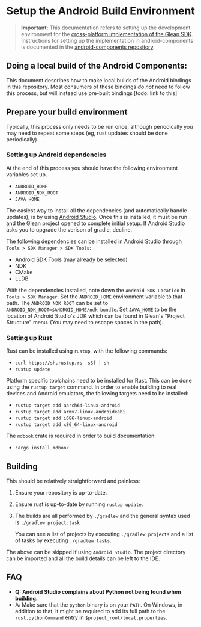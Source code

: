 # Setup the Android Build Environment

> **Important:** This documentation refers to setting up the development environment for the [cross-platform implementation of the Glean SDK](https://github.com/mozilla/glean).  Instructions for setting up the implementation in android-components is documented in the [android-components repository](https://github.com/mozilla-mobile/android-components).

## Doing a local build of the Android Components:

This document describes how to make local builds of the Android bindings in
this repository. Most consumers of these bindings *do not* need to follow
this process, but will instead use pre-built bindings [todo: link to this]

## Prepare your build environment

Typically, this process only needs to be run once, although periodically you
may need to repeat some steps (eg, rust updates should be done periodically)

### Setting up Android dependencies

At the end of this process you should have the following environment variables set up.

- `ANDROID_HOME`
- `ANDROID_NDK_ROOT`
- `JAVA_HOME`

The easiest way to install all the dependencies (and automatically
handle updates), is by using [Android Studio](https://developer.android.com/studio/index.html).
Once this is installed, it must be run and the Glean project opened to complete initial setup.
If Android Studio asks you to upgrade the verison of gradle, decline.

The following dependencies can be installed in Android Studio through `Tools > SDK Manager > SDK Tools`:

- Android SDK Tools (may already be selected)
- NDK
- CMake
- LLDB

With the dependencies installed, note down the `Android SDK Location` in `Tools > SDK Manager`.
Set the `ANDROID_HOME` environment variable to that path.
The `ANDROID_NDK_ROOT` can be set to `ANDROID_NDK_ROOT=$ANDROID_HOME/ndk-bundle`.
Set `JAVA_HOME` to be the location of Android Studio's JDK which can be found in Glean's "Project Structure" menu. (You may need to escape spaces in the path).

### Setting up Rust

Rust can be installed using `rustup`, with the following commands:

- `curl https://sh.rustup.rs -sSf | sh`
- `rustup update`

Platform specific toolchains need to be installed for Rust. This can be
done using the `rustup target` command. In order to enable building to real
devices and Android emulators, the following targets need to be installed:

- `rustup target add aarch64-linux-android`
- `rustup target add armv7-linux-androideabi`
- `rustup target add i686-linux-android`
- `rustup target add x86_64-linux-android`

The `mdbook` crate is required in order to build documentation:

- `cargo install mdbook`

## Building

This should be relatively straightforward and painless:

1. Ensure your repository is up-to-date.

2. Ensure rust is up-to-date by running `rustup update`.

3. The builds are all performed by `./gradlew` and the general syntax used is
   `./gradlew project:task`

   You can see a list of projects by executing `./gradlew projects` and a list
   of tasks by executing `./gradlew tasks`.

The above can be skipped if using `Android Studio`. The project directory can be imported
and all the build details can be left to the IDE.

## FAQ

- **Q: Android Studio complains about Python not being found when building.**
- A: Make sure that the `python` binary is on your `PATH`. On Windows, in addition to that,
it might be required to add its full path to the `rust.pythonCommand` entry in  `$project_root/local.properties`.
